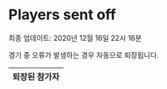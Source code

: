 # Players sent off
최종 업데이트: 2020년 12월 16일 22시 16분


경기 중 오류가 발생하는 경우 자동으로 퇴장됩니다.


| 퇴장된 참가자 |
|:---:|